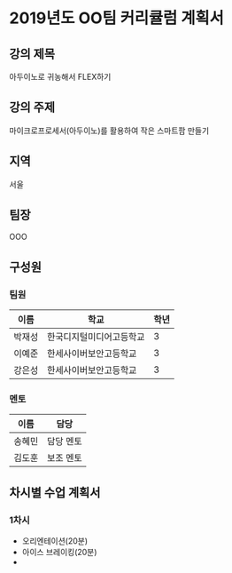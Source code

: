 # 2019년도 OO팀 커리큘럼 계획서

## 강의 제목

아두이노로 귀농해서 FLEX하기

## 강의 주제
마이크로프로세서(아두이노)를 활용하여 작은 스마트팜 만들기

## 지역
서울

## 팀장

OOO


## 구성원

### 팀원

| 이름   | 학교                     | 학년 |
| ------ | ------------------------ | ---- |
| 박재성 | 한국디지털미디어고등학교 | 3    |
| 이예준 | 한세사이버보안고등학교   | 3    |
| 강은성 | 한세사이버보안고등학교   | 3    |

### 멘토

| 이름   | 담당      |
| ------ | --------- |
| 송혜민 | 담당 멘토 |
| 김도훈 | 보조 멘토 |



## 차시별 수업 계획서

### 1차시

* 오리엔테이션(20분)
* 아이스 브레이킹(20분)
* 

